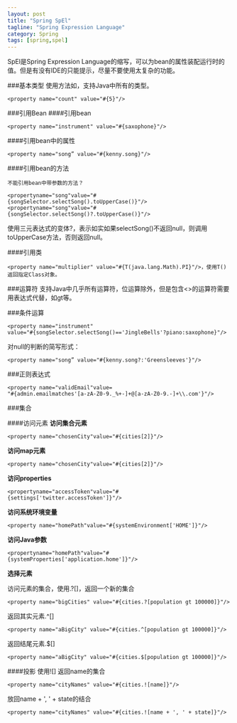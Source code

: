 ```yaml
---
layout: post
title: "Spring SpEl"
tagline: "Spring Expression Language"
category: Spring
tags: [spring,spel]
--- 
```

SpEl是Spring Expression Language的缩写，可以为bean的属性装配运行时的值。但是有没有IDE的只能提示，尽量不要使用太复杂的功能。

###基本类型
使用方法如，支持Java中所有的类型。

	<property name="count" value="#{5}"/>

###引用Bean
####引用bean

	<property name="instrument" value="#{saxophone}"/>

####引用bean中的属性

	<property name="song” value="#{kenny.song}"/>

<!--more-->	

####引用bean的方法

	不能引用bean中带参数的方法？

	<propertyname="song"value="#{songSelector.selectSong().toUpperCase()}"/>
	<propertyname="song"value="#{songSelector.selectSong()?.toUpperCase()}"/>

使用三元表达式的变体?，表示如实如果selectSong()不返回null，则调用
toUpperCase方法，否则返回null。

####引用类

	<property name="multiplier" value="#{T(java.lang.Math).PI}"/>，使用T() 返回指定Class对象。

###运算符
支持Java中几乎所有运算符，位运算除外，但是包含<>的运算符需要用表达式代替，如gt等。

###条件运算

	<property name="instrument"
	value="#{songSelector.selectSong()=='JingleBells'?piano:saxophone}"/>

对null的判断的简写形式：

	<property name="song” value="#{kenny.song?:'Greensleeves'}"/>

###正则表达式

	<property name="validEmail"value=
	"#{admin.emailmatches'[a-zA-Z0-9._%+-]+@[a-zA-Z0-9.-]+\\.com'}"/>

###集合

####访问元素
**访问集合元素**

	<property name="chosenCity"value="#{cities[2]}"/>

**访问map元素**

	<property name="chosenCity"value="#{cities[2]}"/>

**访问properties**

	<propertyname="accessToken"value="#{settings['twitter.accessToken']}"/>

**访问系统环境变量**

	<property name="homePath"value="#{systemEnvironment['HOME']}"/>

**访问Java参数**

	<propertyname="homePath"value="#{systemProperties['application.home']}"/>

**选择元素**

访问元素的集合，使用.?[]，返回一个新的集合

	<property name="bigCities" value="#{cities.?[population gt 100000]}"/>

返回其实元素.^[]

	<property name="aBigCity" value="#{cities.^[population gt 100000]}"/>

返回结尾元素.$[]

	<property name="aBigCity" value="#{cities.$[population gt 100000]}"/>

####投影
使用![]
返回name的集合

	<property name="cityNames" value="#{cities.![name]}"/>

放回name + ', ' + state的结合

	<property name="cityNames" value="#{cities.![name + ', ' + state]}"/>
